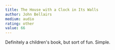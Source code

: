 ```yaml
---
title: The House with a Clock in Its Walls 
author: John Bellairs
medium: audio
rating: other
value: 66
---
```


Definitely a children's book, but sort of fun. Simple.